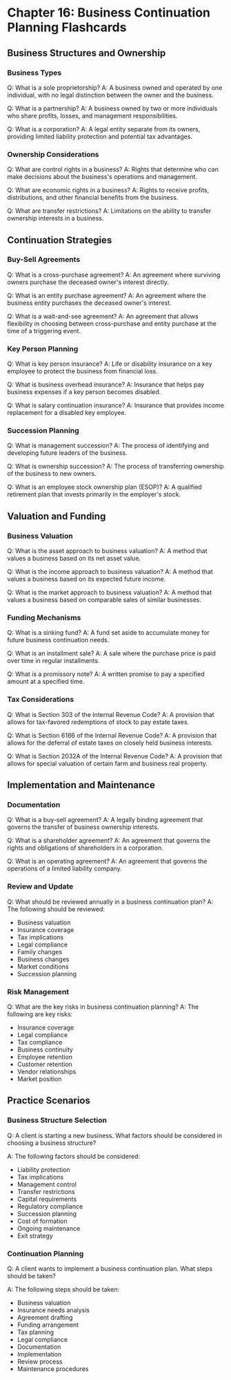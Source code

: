 # Chapter 16: Business Continuation Planning Flashcards

## Business Structures and Ownership

### Business Types
Q: What is a sole proprietorship?
A: A business owned and operated by one individual, with no legal distinction between the owner and the business.

Q: What is a partnership?
A: A business owned by two or more individuals who share profits, losses, and management responsibilities.

Q: What is a corporation?
A: A legal entity separate from its owners, providing limited liability protection and potential tax advantages.

### Ownership Considerations
Q: What are control rights in a business?
A: Rights that determine who can make decisions about the business's operations and management.

Q: What are economic rights in a business?
A: Rights to receive profits, distributions, and other financial benefits from the business.

Q: What are transfer restrictions?
A: Limitations on the ability to transfer ownership interests in a business.

## Continuation Strategies

### Buy-Sell Agreements
Q: What is a cross-purchase agreement?
A: An agreement where surviving owners purchase the deceased owner's interest directly.

Q: What is an entity purchase agreement?
A: An agreement where the business entity purchases the deceased owner's interest.

Q: What is a wait-and-see agreement?
A: An agreement that allows flexibility in choosing between cross-purchase and entity purchase at the time of a triggering event.

### Key Person Planning
Q: What is key person insurance?
A: Life or disability insurance on a key employee to protect the business from financial loss.

Q: What is business overhead insurance?
A: Insurance that helps pay business expenses if a key person becomes disabled.

Q: What is salary continuation insurance?
A: Insurance that provides income replacement for a disabled key employee.

### Succession Planning
Q: What is management succession?
A: The process of identifying and developing future leaders of the business.

Q: What is ownership succession?
A: The process of transferring ownership of the business to new owners.

Q: What is an employee stock ownership plan (ESOP)?
A: A qualified retirement plan that invests primarily in the employer's stock.

## Valuation and Funding

### Business Valuation
Q: What is the asset approach to business valuation?
A: A method that values a business based on its net asset value.

Q: What is the income approach to business valuation?
A: A method that values a business based on its expected future income.

Q: What is the market approach to business valuation?
A: A method that values a business based on comparable sales of similar businesses.

### Funding Mechanisms
Q: What is a sinking fund?
A: A fund set aside to accumulate money for future business continuation needs.

Q: What is an installment sale?
A: A sale where the purchase price is paid over time in regular installments.

Q: What is a promissory note?
A: A written promise to pay a specified amount at a specified time.

### Tax Considerations
Q: What is Section 303 of the Internal Revenue Code?
A: A provision that allows for tax-favored redemptions of stock to pay estate taxes.

Q: What is Section 6166 of the Internal Revenue Code?
A: A provision that allows for the deferral of estate taxes on closely held business interests.

Q: What is Section 2032A of the Internal Revenue Code?
A: A provision that allows for special valuation of certain farm and business real property.

## Implementation and Maintenance

### Documentation
Q: What is a buy-sell agreement?
A: A legally binding agreement that governs the transfer of business ownership interests.

Q: What is a shareholder agreement?
A: An agreement that governs the rights and obligations of shareholders in a corporation.

Q: What is an operating agreement?
A: An agreement that governs the operations of a limited liability company.

### Review and Update
Q: What should be reviewed annually in a business continuation plan?
A: The following should be reviewed:
- Business valuation
- Insurance coverage
- Tax implications
- Legal compliance
- Family changes
- Business changes
- Market conditions
- Succession planning

### Risk Management
Q: What are the key risks in business continuation planning?
A: The following are key risks:
- Insurance coverage
- Legal compliance
- Tax compliance
- Business continuity
- Employee retention
- Customer retention
- Vendor relationships
- Market position

## Practice Scenarios

### Business Structure Selection
Q: A client is starting a new business. What factors should be considered in choosing a business structure?

A: The following factors should be considered:
- Liability protection
- Tax implications
- Management control
- Transfer restrictions
- Capital requirements
- Regulatory compliance
- Succession planning
- Cost of formation
- Ongoing maintenance
- Exit strategy

### Continuation Planning
Q: A client wants to implement a business continuation plan. What steps should be taken?

A: The following steps should be taken:
- Business valuation
- Insurance needs analysis
- Agreement drafting
- Funding arrangement
- Tax planning
- Legal compliance
- Documentation
- Implementation
- Review process
- Maintenance procedures 